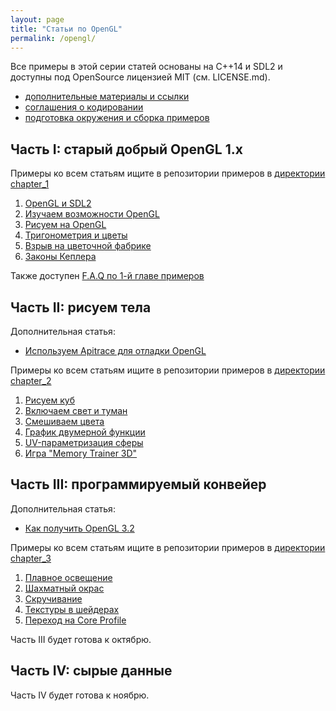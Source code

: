 ```yaml
---
layout: page
title: "Статьи по OpenGL"
permalink: /opengl/
---
```


Все примеры в этой серии статей основаны на C++14 и SDL2 и доступны под OpenSource лицензией MIT (см. LICENSE.md).

- [дополнительные материалы и ссылки](/opengl/useful-links.html)
- [соглашения о кодировании](/opengl/coding_conventions.html)
- [подготовка окружения и сборка примеров](/opengl/building_examples.html)

## Часть I: старый добрый OpenGL 1.x

Примеры ко всем статьям ищите в репозитории примеров в [директории chapter_1](https://github.com/PS-Group/cg_course_examples/blob/master/chapter_1)

 1. [OpenGL и SDL2](/opengl/lesson_1.html)
 2. [Изучаем возможности OpenGL](/opengl/lesson_2.html)
 3. [Рисуем на OpenGL](/opengl/lesson_3.html)
 4. [Тригонометрия и цветы](/opengl/lesson_4.html)
 5. [Взрыв на цветочной фабрике](/opengl/lesson_5.html)
 6. [Законы Кеплера](/opengl/lesson_6.html)

Также доступен [F.A.Q по 1-й главе примеров](/opengl/chapter_1_faq.html)

## Часть II: рисуем тела

Дополнительная статья:

- [Используем Apitrace для отладки OpenGL](/opengl/apitrace.html)

Примеры ко всем статьям ищите в репозитории примеров в [директории chapter_2](https://github.com/PS-Group/cg_course_examples/blob/master/chapter_2)

 1. [Рисуем куб](/opengl/lesson_7.html)
 2. [Включаем свет и туман](/opengl/lesson_8.html)
 3. [Смешиваем цвета](/opengl/lesson_9.html)
 4. [График двумерной функции](/opengl/lesson_10.html)
 5. [UV-параметризация сферы](/opengl/lesson_11.html)
 6. [Игра "Memory Trainer 3D"](/opengl/lesson_12.html)

## Часть III: программируемый конвейер

Дополнительная статья:

- [Как получить OpenGL 3.2](/opengl/opengl_3_2.html)

Примеры ко всем статьям ищите в репозитории примеров в [директории chapter_3](https://github.com/PS-Group/cg_course_examples/blob/master/chapter_3)

 1. [Плавное освещение](/opengl/lesson_13.html)
 2. [Шахматный окрас](/opengl/lesson_14.html)
 3. [Скручивание](/opengl/lesson_15.html)
 4. [Текстуры в шейдерах](/opengl/lesson_16.html)
 5. [Переход на Core Profile](/opengl/lesson_17.html)

Часть III будет готова к октябрю.

## Часть IV: сырые данные

Часть IV будет готова к ноябрю.
